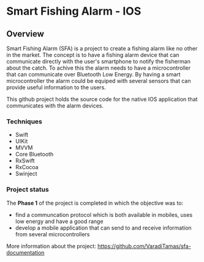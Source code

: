 # Smart Fishing Alarm - IOS
## Overview
Smart Fishing Alarm (SFA) is a project to create a fishing alarm like no other in the market. The concept is to have a fishing alarm device that can communicate directly with the user's smartphone to notify the fisherman about the catch. To achive this the alarm needs to have a microcontroller that can communicate over Bluetooth Low Energy. By having a smart microcontroller the alarm could be equiped with several sensors that can provide useful information to the users.

This github project holds the source code for the native IOS application that communicates with the alarm devices.

### Techniques
  - Swift
  - UIKit
  - MVVM
  - Core Bluetooth
  - RxSwift
  - RxCocoa
  - Swinject
  
### Project status
The **Phase 1** of the project is completed in which the objective was to:
  - find a communcation protocol which is both available in mobiles, uses low energy and have a good range
  - develop a mobile application that can send to and receive information from several microcontrollers

More information about the project: https://github.com/VaradiTamas/sfa-documentation
